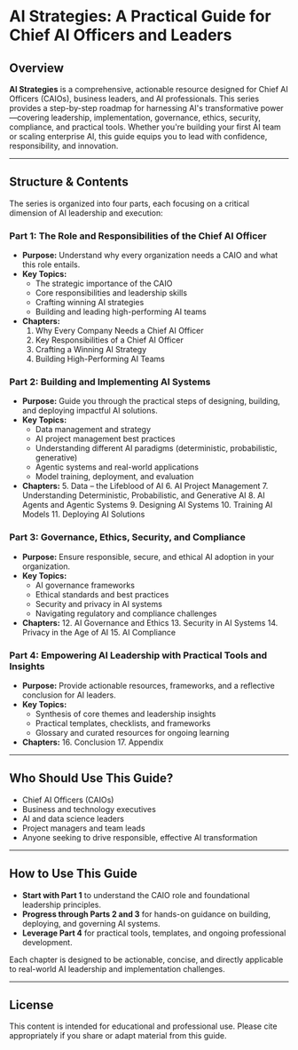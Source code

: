 # AI Strategies: A Practical Guide for Chief AI Officers and Leaders

## Overview

**AI Strategies** is a comprehensive, actionable resource designed for Chief AI Officers (CAIOs), business leaders, and AI professionals. This series provides a step-by-step roadmap for harnessing AI's transformative power—covering leadership, implementation, governance, ethics, security, compliance, and practical tools. Whether you're building your first AI team or scaling enterprise AI, this guide equips you to lead with confidence, responsibility, and innovation.

---

## Structure & Contents

The series is organized into four parts, each focusing on a critical dimension of AI leadership and execution:

### Part 1: The Role and Responsibilities of the Chief AI Officer
- **Purpose:** Understand why every organization needs a CAIO and what this role entails.
- **Key Topics:**
  - The strategic importance of the CAIO
  - Core responsibilities and leadership skills
  - Crafting winning AI strategies
  - Building and leading high-performing AI teams
- **Chapters:**
  1. Why Every Company Needs a Chief AI Officer
  2. Key Responsibilities of a Chief AI Officer
  3. Crafting a Winning AI Strategy
  4. Building High-Performing AI Teams

### Part 2: Building and Implementing AI Systems
- **Purpose:** Guide you through the practical steps of designing, building, and deploying impactful AI solutions.
- **Key Topics:**
  - Data management and strategy
  - AI project management best practices
  - Understanding different AI paradigms (deterministic, probabilistic, generative)
  - Agentic systems and real-world applications
  - Model training, deployment, and evaluation
- **Chapters:**
  5. Data – the Lifeblood of AI
  6. AI Project Management
  7. Understanding Deterministic, Probabilistic, and Generative AI
  8. AI Agents and Agentic Systems
  9. Designing AI Systems
  10. Training AI Models
  11. Deploying AI Solutions

### Part 3: Governance, Ethics, Security, and Compliance
- **Purpose:** Ensure responsible, secure, and ethical AI adoption in your organization.
- **Key Topics:**
  - AI governance frameworks
  - Ethical standards and best practices
  - Security and privacy in AI systems
  - Navigating regulatory and compliance challenges
- **Chapters:**
  12. AI Governance and Ethics
  13. Security in AI Systems
  14. Privacy in the Age of AI
  15. AI Compliance

### Part 4: Empowering AI Leadership with Practical Tools and Insights
- **Purpose:** Provide actionable resources, frameworks, and a reflective conclusion for AI leaders.
- **Key Topics:**
  - Synthesis of core themes and leadership insights
  - Practical templates, checklists, and frameworks
  - Glossary and curated resources for ongoing learning
- **Chapters:**
  16. Conclusion
  17. Appendix

---

## Who Should Use This Guide?
- Chief AI Officers (CAIOs)
- Business and technology executives
- AI and data science leaders
- Project managers and team leads
- Anyone seeking to drive responsible, effective AI transformation

---

## How to Use This Guide
- **Start with Part 1** to understand the CAIO role and foundational leadership principles.
- **Progress through Parts 2 and 3** for hands-on guidance on building, deploying, and governing AI systems.
- **Leverage Part 4** for practical tools, templates, and ongoing professional development.

Each chapter is designed to be actionable, concise, and directly applicable to real-world AI leadership and implementation challenges.

---

## License
This content is intended for educational and professional use. Please cite appropriately if you share or adapt material from this guide. 